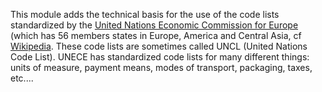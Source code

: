 This module adds the technical basis for the use of the code lists
standardized by the [United Nations Economic Commission for
Europe](http://www.unece.org) (which has 56 members states in Europe,
America and Central Asia, cf
[Wikipedia](https://en.wikipedia.org/wiki/United_Nations_Economic_Commission_for_Europe).
These code lists are sometimes called UNCL (United Nations Code List).
UNECE has standardized code lists for many different things: units of
measure, payment means, modes of transport, packaging, taxes, etc....
